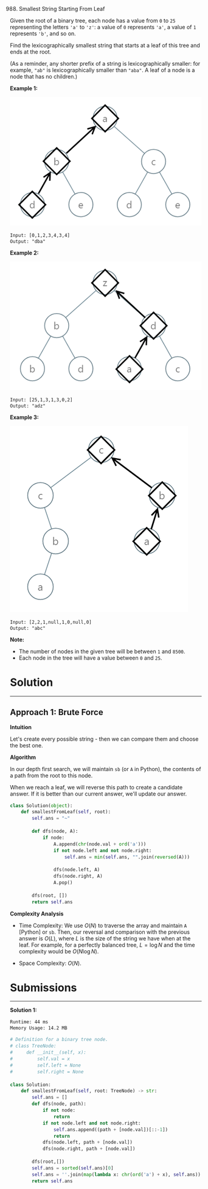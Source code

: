 988. Smallest String Starting From Leaf

Given the root of a binary tree, each node has a value from `0` to `25` representing the letters `'a'` to `'z'`: a value of `0` represents `'a'`, a value of `1` represents `'b'`, and so on.

Find the lexicographically smallest string that starts at a leaf of this tree and ends at the root.

(As a reminder, any shorter prefix of a string is lexicographically smaller: for example, `"ab"` is lexicographically smaller than `"aba"`.  A leaf of a node is a node that has no children.)

 

**Example 1:**

![988_tree1.png](img/988_tree1.png)
```
Input: [0,1,2,3,4,3,4]
Output: "dba"
```

**Example 2:**

![988_tree2.png](img/988_tree2.png)
```
Input: [25,1,3,1,3,0,2]
Output: "adz"
```

**Example 3:**

![988_tree3.png](img/988_tree3.png)
```
Input: [2,2,1,null,1,0,null,0]
Output: "abc"
```

**Note:**

* The number of nodes in the given tree will be between `1` and `8500`.
* Each node in the tree will have a value between `0` and `25`.

# Solution
---
## Approach 1: Brute Force
**Intuition**

Let's create every possible string - then we can compare them and choose the best one.

**Algorithm**

In our depth first search, we will maintain `sb` (or `A` in Python), the contents of a path from the root to this node.

When we reach a leaf, we will reverse this path to create a candidate answer. If it is better than our current answer, we'll update our answer.

```python
class Solution(object):
    def smallestFromLeaf(self, root):
        self.ans = "~"

        def dfs(node, A):
            if node:
                A.append(chr(node.val + ord('a')))
                if not node.left and not node.right:
                    self.ans = min(self.ans, "".join(reversed(A)))

                dfs(node.left, A)
                dfs(node.right, A)
                A.pop()

        dfs(root, [])
        return self.ans
```

**Complexity Analysis**

* Time Complexity: We use $O(N)$ to traverse the array and maintain `A` [Python] or `sb`. Then, our reversal and comparison with the previous answer is $O(L)$, where $L$ is the size of the string we have when at the leaf. For example, for a perfectly balanced tree, $L = \log N$ and the time complexity would be $O(N \log N)$.

* Space Complexity: $O(N)$.

# Submissions
---
**Solution 1:**
```
Runtime: 44 ms
Memory Usage: 14.2 MB
```
```python
# Definition for a binary tree node.
# class TreeNode:
#     def __init__(self, x):
#         self.val = x
#         self.left = None
#         self.right = None

class Solution:
    def smallestFromLeaf(self, root: TreeNode) -> str:
        self.ans = []
        def dfs(node, path):
            if not node:
                return
            if not node.left and not node.right:
                self.ans.append((path + [node.val])[::-1])
                return
            dfs(node.left, path + [node.val])
            dfs(node.right, path + [node.val])
            
        dfs(root,[])
        self.ans = sorted(self.ans)[0]
        self.ans = ''.join(map(lambda x: chr(ord('a') + x), self.ans))
        return self.ans
```